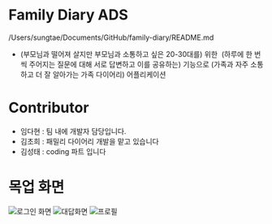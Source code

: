 # Family Diary ADS
/Users/sungtae/Documents/GitHub/family-diary/README.md
- (부모님과 떨어져 살지만 부모님과 소통하고 싶은 20-30대를) 위한  (하루에 한 번씩 주어지는 질문에 대해 서로 답변하고 이를 공유하는) 기능으로 (가족과 자주 소통하고 더 잘 알아가는 가족 다이어리) 어플리케이션

# Contributor

- 임다현 : 팀 내에 개발자 담당입니다.
- 김초희 : 패밀리 다이어리 개발을 맡고 있습니다
- 김성태 : coding 파트 입니다

# 목업 화면

![로그인 화면](https://github.com/ProjectInTheClass/family-diary/blob/master/images/mockup_login.png "log in")
![대답화면](https://github.com/ProjectInTheClass/family-diary/blob/master/images/answer.png "answer")
![프로필](https://github.com/ProjectInTheClass/family-diary/blob/master/images/profile.png "profile")

